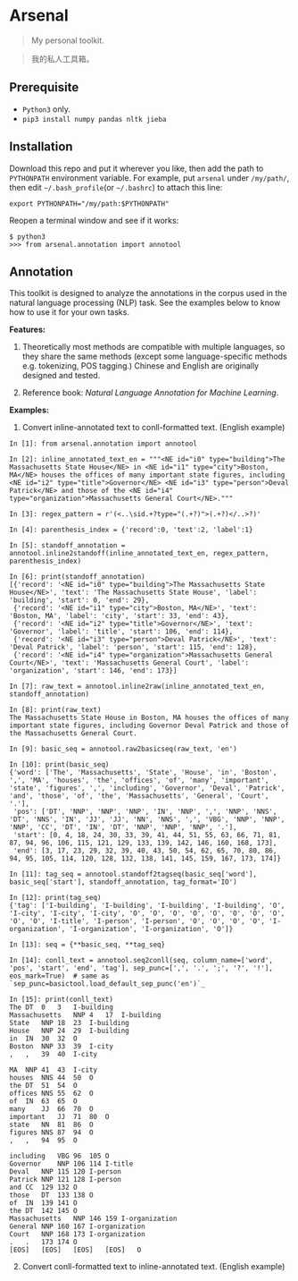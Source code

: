 # Arsenal

> My personal toolkit.

> 我的私人工具箱。

## Prerequisite

* `Python3` only.
* `pip3 install numpy pandas nltk jieba`

## Installation

Download this repo and put it wherever you like, then add the path to 
`PYTHONPATH` environment variable. For example, put `arsenal` under `/my/path/`,
then edit `~/.bash_profile`(or `~/.bashrc`) to attach this line:
```
export PYTHONPATH="/my/path:$PYTHONPATH"
```
Reopen a terminal window and see if it works:
```
$ python3
>>> from arsenal.annotation import annotool
```

## Annotation

This toolkit is designed to analyze the annotations in the corpus used in the 
natural language processing (NLP) task. See the examples below to know how to 
use it for your own tasks.

**Features:**

1) Theoretically most methods are compatible with multiple languages, so they 
share the same methods (except some language-specific methods e.g. tokenizing, 
POS tagging.) Chinese and English are originally designed and tested.

2) Reference book: *Natural Language Annotation for Machine Learning*.

**Examples:**

1) Convert inline-annotated text to conll-formatted text. (English example)

```
In [1]: from arsenal.annotation import annotool

In [2]: inline_annotated_text_en = """<NE id="i0" type="building">The Massachusetts State House</NE> in <NE id="i1" type="city">Boston, MA</NE> houses the offices of many important state figures, including <NE id="i2" type="title">Governor</NE> <NE id="i3" type="person">Deval Patrick</NE> and those of the <NE id="i4" type="organization">Massachusetts General Court</NE>."""

In [3]: regex_pattern = r'(<..\sid.+?type="(.+?)">(.+?)</..>?)'

In [4]: parenthesis_index = {'record':0, 'text':2, 'label':1}

In [5]: standoff_annotation = annotool.inline2standoff(inline_annotated_text_en, regex_pattern, parenthesis_index)

In [6]: print(standoff_annotation)
[{'record': '<NE id="i0" type="building">The Massachusetts State House</NE>', 'text': 'The Massachusetts State House', 'label': 'building', 'start': 0, 'end': 29}, 
 {'record': '<NE id="i1" type="city">Boston, MA</NE>', 'text': 'Boston, MA', 'label': 'city', 'start': 33, 'end': 43}, 
 {'record': '<NE id="i2" type="title">Governor</NE>', 'text': 'Governor', 'label': 'title', 'start': 106, 'end': 114}, 
 {'record': '<NE id="i3" type="person">Deval Patrick</NE>', 'text': 'Deval Patrick', 'label': 'person', 'start': 115, 'end': 128}, 
 {'record': '<NE id="i4" type="organization">Massachusetts General Court</NE>', 'text': 'Massachusetts General Court', 'label': 'organization', 'start': 146, 'end': 173}]

In [7]: raw_text = annotool.inline2raw(inline_annotated_text_en, standoff_annotation)

In [8]: print(raw_text)
The Massachusetts State House in Boston, MA houses the offices of many important state figures, including Governor Deval Patrick and those of the Massachusetts General Court.

In [9]: basic_seq = annotool.raw2basicseq(raw_text, 'en')

In [10]: print(basic_seq)
{'word': ['The', 'Massachusetts', 'State', 'House', 'in', 'Boston', ',', 'MA', 'houses', 'the', 'offices', 'of', 'many', 'important', 'state', 'figures', ',', 'including', 'Governor', 'Deval', 'Patrick', 'and', 'those', 'of', 'the', 'Massachusetts', 'General', 'Court', '.'], 
 'pos': ['DT', 'NNP', 'NNP', 'NNP', 'IN', 'NNP', ',', 'NNP', 'NNS', 'DT', 'NNS', 'IN', 'JJ', 'JJ', 'NN', 'NNS', ',', 'VBG', 'NNP', 'NNP', 'NNP', 'CC', 'DT', 'IN', 'DT', 'NNP', 'NNP', 'NNP', '.'], 
 'start': [0, 4, 18, 24, 30, 33, 39, 41, 44, 51, 55, 63, 66, 71, 81, 87, 94, 96, 106, 115, 121, 129, 133, 139, 142, 146, 160, 168, 173], 
 'end': [3, 17, 23, 29, 32, 39, 40, 43, 50, 54, 62, 65, 70, 80, 86, 94, 95, 105, 114, 120, 128, 132, 138, 141, 145, 159, 167, 173, 174]}

In [11]: tag_seq = annotool.standoff2tagseq(basic_seq['word'], basic_seq['start'], standoff_annotation, tag_format='IO')

In [12]: print(tag_seq)
{'tag': ['I-building', 'I-building', 'I-building', 'I-building', 'O', 'I-city', 'I-city', 'I-city', 'O', 'O', 'O', 'O', 'O', 'O', 'O', 'O', 'O', 'O', 'I-title', 'I-person', 'I-person', 'O', 'O', 'O', 'O', 'I-organization', 'I-organization', 'I-organization', 'O']}

In [13]: seq = {**basic_seq, **tag_seq}

In [14]: conll_text = annotool.seq2conll(seq, column_name=['word', 'pos', 'start', 'end', 'tag'], sep_punc=[',', '.', ';', '?', '!'], eos_mark=True)  # same as `sep_punc=basictool.load_default_sep_punc('en')`_

In [15]: print(conll_text)
The	DT	0	3	I-building
Massachusetts	NNP	4	17	I-building
State	NNP	18	23	I-building
House	NNP	24	29	I-building
in	IN	30	32	O
Boston	NNP	33	39	I-city
,	,	39	40	I-city

MA	NNP	41	43	I-city
houses	NNS	44	50	O
the	DT	51	54	O
offices	NNS	55	62	O
of	IN	63	65	O
many	JJ	66	70	O
important	JJ	71	80	O
state	NN	81	86	O
figures	NNS	87	94	O
,	,	94	95	O

including	VBG	96	105	O
Governor	NNP	106	114	I-title
Deval	NNP	115	120	I-person
Patrick	NNP	121	128	I-person
and	CC	129	132	O
those	DT	133	138	O
of	IN	139	141	O
the	DT	142	145	O
Massachusetts	NNP	146	159	I-organization
General	NNP	160	167	I-organization
Court	NNP	168	173	I-organization
.	.	173	174	O
[EOS]	[EOS]	[EOS]	[EOS]	O
```

2) Convert conll-formatted text to inline-annotated text. (English example)
